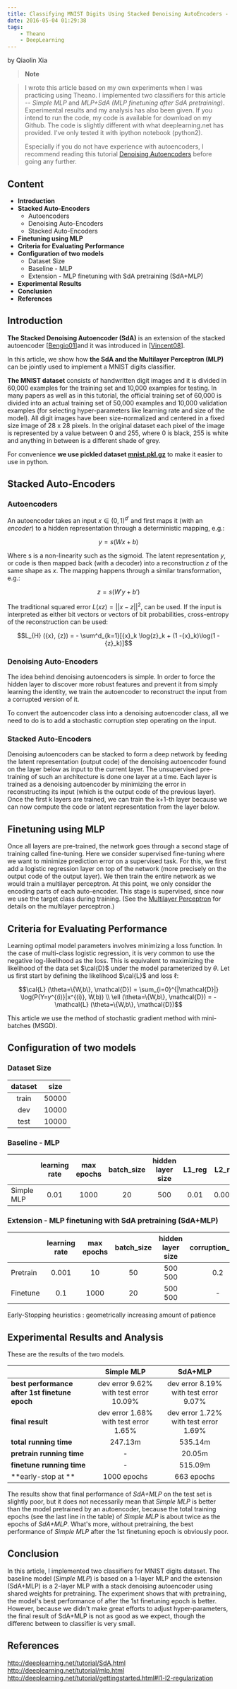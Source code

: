 ```yaml
---
title: Classifying MNIST Digits Using Stacked Denoising AutoEncoders - My Experiments
date: 2016-05-04 01:29:38
tags:
    - Theano
    - DeepLearning
---
```

by Qiaolin Xia

>**Note**

>I wrote this article based on my own experiments when I was practicing using Theano. I implemented two classifiers for this article -- *Simple MLP* and *MLP+SdA (MLP finetuning after SdA pretraining)*. Experimental results and my analysis has also been given. If you intend to run the code, my code is available for download on my Github. The code is slightly different with what deeplearning.net has provided. I've only tested it with ipython notebook (python2).
>
>Especially if you do not have experience with autoencoders, I recommend reading this tutorial [Denoising Autoencoders](http://deeplearning.net/tutorial/dA.html#da) before going any further.


## Content

- **Introduction**
- **Stacked Auto-Encoders**
  - Autoencoders
  - Denoising Auto-Encoders
  - Stacked Auto-Encoders
- **Finetuning using MLP**
- **Criteria for Evaluating Performance**
- **Configuration of two models**
  - Dataset Size
  - Baseline - MLP
  - Extension - MLP finetuning with SdA pretraining (SdA+MLP)
- **Experimental Results**
- **Conclusion**
- **References**



## **Introduction**

**The Stacked Denoising Autoencoder (SdA)** is an extension of the stacked autoencoder [[Bengio01](http://deeplearning.net/tutorial/references.html#bengio07)]and it was introduced in [[Vincent08](http://deeplearning.net/tutorial/references.html#vincent08)].

In this article, we show how **the SdA and the Multilayer Perceptron (MLP)** can be jointly used to implement a MNIST digits classifier.

**The MNIST dataset** consists of handwritten digit images and it is divided in 60,000 examples for the training set and 10,000 examples for testing. In many papers as well as in this tutorial, the official training set of 60,000 is divided into an actual training set of 50,000 examples and 10,000 validation examples (for selecting hyper-parameters like learning rate and size of the model). All digit images have been size-normalized and centered in a fixed size image of 28 x 28 pixels. In the original dataset each pixel of the image is represented by a value between 0 and 255, where 0 is black, 255 is white and anything in between is a different shade of grey.

For convenience **we use pickled dataset [mnist.pkl.gz](http://deeplearning.net/data/mnist/mnist.pkl.gz)** to make it easier to use in python. 

## **Stacked Auto-Encoders**
  
### Autoencoders

An autoencoder takes an input $x\in{(0,1)}^{d'}$ and first maps it (with an *encoder*) to a hidden representation  through a deterministic mapping, e.g.: 

$$y=s(Wx+b)$$

Where s is a non-linearity such as the sigmoid. The latent representation ${y}$, or code is then mapped back (with a decoder) into a reconstruction ${z}$ of the same shape as ${x}$. The mapping happens through a similar transformation, e.g.:

$${z} = s({W'}{y} + {b'})$$

The traditional squared error $L({x}{z}) = || {x}-{z} ||^2$, can be used. If the input is interpreted as either bit vectors or vectors of bit probabilities, cross-entropy of the reconstruction can be used:

$$L_{H} ({x}, {z}) = - \sum^d_{k=1}[{x}_k \log{z}_k + (1 -{x}_k)\log(1 -{z}_k)]$$

### Denoising Auto-Encoders

The idea behind denoising autoencoders is simple. In order to force the hidden layer to discover more robust features and prevent it from simply learning the identity, we train the autoencoder to reconstruct the input from a corrupted version of it.

To convert the autoencoder class into a denoising autoencoder class, all we need to do is to add a stochastic corruption step operating on the input. 

### Stacked Auto-Encoders

Denoising autoencoders can be stacked to form a deep network by feeding the latent representation (output code) of the denoising autoencoder found on the layer below as input to the current layer. The unsupervised pre-training of such an architecture is done one layer at a time. Each layer is trained as a denoising autoencoder by minimizing the error in reconstructing its input (which is the output code of the previous layer). Once the first k layers are trained, we can train the k+1-th layer because we can now compute the code or latent representation from the layer below.

## **Finetuning using MLP**

Once all layers are pre-trained, the network goes through a second stage of training called fine-tuning. Here we consider supervised fine-tuning where we want to minimize prediction error on a supervised task. For this, we first add a logistic regression layer on top of the network (more precisely on the output code of the output layer). We then train the entire network as we would train a multilayer perceptron. At this point, we only consider the encoding parts of each auto-encoder. This stage is supervised, since now we use the target class during training. (See the [Multilayer Perceptron](http://deeplearning.net/tutorial/mlp.html#mlp) for details on the multilayer perceptron.)

## **Criteria for Evaluating Performance**

Learning optimal model parameters involves minimizing a loss function. In the case of multi-class logistic regression, it is very common to use the negative log-likelihood as the loss. This is equivalent to maximizing the likelihood of the data set $\cal{D}$ under the model parameterized by $\theta$. Let us first start by defining the likelihood $\cal{L}$ and loss $\ell$:

$$\cal{L} (\theta=\{W,b\}, \mathcal{D}) =
  \sum_{i=0}^{|\mathcal{D}|} \log(P(Y=y^{(i)}|x^{(i)}, W,b)) \\
\ell (\theta=\{W,b\}, \mathcal{D}) = - \mathcal{L} (\theta=\{W,b\}, \mathcal{D})$$

This article we use the method of stochastic gradient method with mini-batches (MSGD).

## **Configuration of two models**

### Dataset Size

|dataset| size |
|:---:|:--:|
|train  |50000 |
|dev    |10000 |
|test   |10000 |

### Baseline - MLP

|  |learning rate|max epochs|batch_size|hidden layer size|L1_reg|L2_reg|
|--|:-----------:|:--------:|:--------:|:---------------:|:----:|:----:|
|Simple MLP|0.01|1000|20|500|0.01|0.0001|

### Extension - MLP finetuning with SdA pretraining (SdA+MLP)

| |learning rate|max epochs|batch_size|hidden layer size|corruption_level|
|---------|:---:|:--:|:--:|:-------:|:--:|
|Pretrain |0.001| 10 | 50 | 500 500 | 0.2|
|Finetune |0.1  |1000| 20 | 500 500 | -  |

Early-Stopping heuristics : geometrically increasing amount of patience


## **Experimental Results and Analysis**

These are the results of the two models.

||Simple MLP |SdA+MLP|
|:--|:--:|:--:|
|**best performance after 1st finetune epoch**|dev error 9.62% with test error 10.09%|dev error 8.19% with test error 9.07%|
|**final result**|dev error 1.68% with test error 1.65%|dev error 1.72% with test error 1.69%|
|**total running time**|247.13m|535.14m|
|**pretrain running time**|-|20.05m|
|**finetune running time**|-|515.09m|
|**early-stop at **|1000 epochs|663 epochs|

The results show that final performance of *SdA+MLP* on the test set is slightly poor, but it does not necessarily mean that *Simple MLP* is better than the model pretrained by an autoencoder, because the total training epochs (see the last line in the table) of *Simple MLP* is about twice as the epochs of *SdA+MLP*. What's more, without pretraining, the best performance of *Simple MLP* after the 1st finetuning epoch is obviously poor.


## **Conclusion**

In this article, I implemented two classifiers for MNIST digits dataset. The baseline model (*Simple MLP*) is based on a 1-layer MLP and the extension (SdA+MLP) is a 2-layer MLP with a stack denoising autoencoder using shared weights for pretraining. The experiment shows that with pretraining, the model's best performance of after the 1st finetuning epoch is better. However, because we didn't make great efforts to adjust hyper-parameters, the final result of SdA+MLP is not as good as we expect, though the differenc between to classifier is very small.

## **References**

http://deeplearning.net/tutorial/SdA.html
http://deeplearning.net/tutorial/mlp.html
http://deeplearning.net/tutorial/gettingstarted.html#l1-l2-regularization 